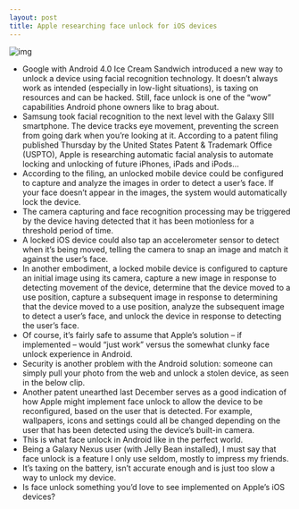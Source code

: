 ```yaml
---
layout: post
title: Apple researching face unlock for iOS devices
---
```

![img](http://media.idownloadblog.com/wp-content/uploads/2012/09/Apple-patent-face-unlock-001.png)
* Google with Android 4.0 Ice Cream Sandwich introduced a new way to unlock a device using facial recognition technology. It doesn’t always work as intended (especially in low-light situations), is taxing on resources and can be hacked. Still, face unlock is one of the “wow” capabilities Android phone owners like to brag about.
* Samsung took facial recognition to the next level with the Galaxy SIII smartphone. The device tracks eye movement, preventing the screen from going dark when you’re looking at it. According to a patent filing published Thursday by the United States Patent & Trademark Office (USPTO), Apple is researching automatic facial analysis to automate locking and unlocking of future iPhones, iPads and iPods…
* According to the filing, an unlocked mobile device could be configured to capture and analyze the images in order to detect a user’s face. If your face doesn’t appear in the images, the system would automatically lock the device.
* The camera capturing and face recognition processing may be triggered by the device having detected that it has been motionless for a threshold period of time.
* A locked iOS device could also tap an accelerometer sensor to detect when it’s being moved, telling the camera to snap an image and match it against the user’s face.
* In another embodiment, a locked mobile device is configured to capture an initial image using its camera, capture a new image in response to detecting movement of the device, determine that the device moved to a use position, capture a subsequent image in response to determining that the device moved to a use position, analyze the subsequent image to detect a user’s face, and unlock the device in response to detecting the user’s face.
* Of course, it’s fairly safe to assume that Apple’s solution – if implemented – would “just work” versus the somewhat clunky face unlock experience in Android.
* Security is another problem with the Android solution: someone can simply pull your photo from the web and unlock a stolen device, as seen in the below clip.
* Another patent unearthed last December serves as a good indication of how Apple might implement face unlock to allow the device to be reconfigured, based on the user that is detected. For example, wallpapers, icons and settings could all be changed depending on the user that has been detected using the device’s built-in camera.
* This is what face unlock in Android like in the perfect world.
* Being a Galaxy Nexus user (with Jelly Bean installed), I must say that face unlock is a feature I only use seldom, mostly to impress my friends.
* It’s taxing on the battery, isn’t accurate enough and is just too slow a way to unlock my device.
* Is face unlock something you’d love to see implemented on Apple’s iOS devices?


